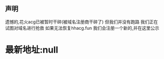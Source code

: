 ## 声明
遗憾的,花火acg已被暂时干碎(被域名注册商干碎了)
但我们并没有跑路
我们正在试图对域名进行抢救
如果无法恢复hhacg.fun
我们会注册一个新的,并在这里公示
# 最新地址:null
